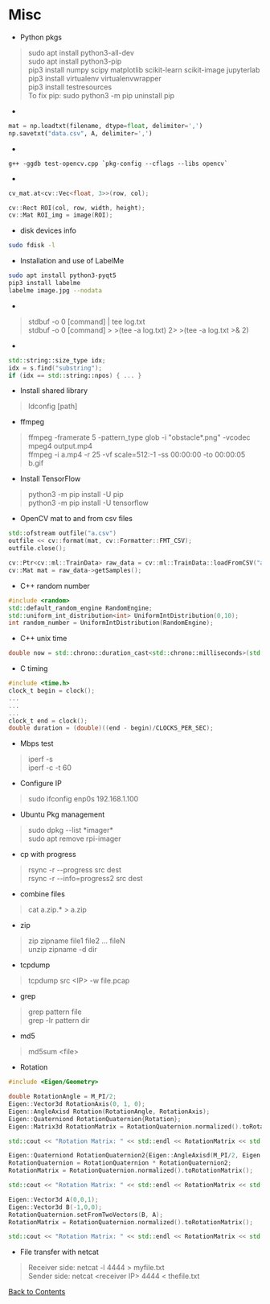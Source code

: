 # Misc



* Python pkgs
> sudo apt install python3-all-dev\
> sudo apt install python3-pip\
> pip3 install numpy scipy matplotlib scikit-learn scikit-image jupyterlab\
> pip3 install virtualenv virtualenvwrapper\
> pip3 install testresources\
> To fix pip: sudo python3 -m pip uninstall pip


* 
```python
mat = np.loadtxt(filename, dtype=float, delimiter=',')
np.savetxt("data.csv", A, delimiter=',')
```

* 
```
g++ -ggdb test-opencv.cpp `pkg-config --cflags --libs opencv`
```

* 
```C++
cv_mat.at<cv::Vec<float, 3>>(row, col);

cv::Rect ROI(col, row, width, height);
cv::Mat ROI_img = image(ROI);
```

* disk devices info
```bash
sudo fdisk -l
```

* Installation and use of LabelMe
```bash
sudo apt install python3-pyqt5
pip3 install labelme
labelme image.jpg --nodata
```

* 
> stdbuf -o 0 [command] | tee log.txt\
> stdbuf -o 0 [command] >  >(tee -a log.txt) 2>  >(tee -a log.txt >& 2)

* 
```C++
std::string::size_type idx;
idx = s.find("substring");
if (idx == std::string::npos) { ... }
```


* Install shared library
> ldconfig [path]

* ffmpeg
> ffmpeg -framerate 5 -pattern_type glob -i "obstacle*.png" -vcodec mpeg4 output.mp4\
> ffmpeg -i a.mp4 -r 25 -vf scale=512:-1 -ss 00:00:00 -to 00:00:05 b.gif

* Install TensorFlow
> python3 -m pip install -U pip\
> python3 -m pip install -U tensorflow

* OpenCV mat to and from csv files
```C++
std::ofstream outfile("a.csv")
outfile << cv::format(mat, cv::Formatter::FMT_CSV);
outfile.close();
```
```C++
cv::Ptr<cv::ml::TrainData> raw_data = cv::ml::TrainData::loadFromCSV("a.csv", 0, -2, 0);
cv::Mat mat = raw_data->getSamples();
```

* C++ random number
```C++
#include <random>
std::default_random_engine RandomEngine;
std::uniform_int_distribution<int> UniformIntDistribution(0,10);
int random_number = UniformIntDistribution(RandomEngine);
```

* C++ unix time
```C++
double now = std::chrono::duration_cast<std::chrono::milliseconds>(std::chrono::system_clock::now().time_since_epoch()).count()/1000.0;
```

* C timing
```C
#include <time.h>
clock_t begin = clock();
...
...
...
clock_t end = clock();
double duration = (double)((end - begin)/CLOCKS_PER_SEC);
```


* Mbps test
> iperf -s\
> iperf -c <IP> -t 60

* Configure IP
> sudo ifconfig enp0s 192.168.1.100

* Ubuntu Pkg management
> sudo dpkg --list \*imager\*\
> sudo apt remove rpi-imager

* cp with progress
> rsync -r --progress src dest\
> rsync -r --info=progress2 src dest

* combine files
> cat a.zip.* > a.zip

* zip
> zip zipname file1 file2 ... fileN\
> unzip zipname -d dir

* tcpdump
> tcpdump src \<IP> -w file.pcap
  
* grep
> grep pattern file\
> grep -lr pattern dir

* md5
> md5sum \<file>

* Rotation
```C++
#include <Eigen/Geometry>

double RotationAngle = M_PI/2;
Eigen::Vector3d RotationAxis(0, 1, 0);
Eigen::AngleAxisd Rotation(RotationAngle, RotationAxis);
Eigen::Quaterniond RotationQuaternion{Rotation};
Eigen::Matrix3d RotationMatrix = RotationQuaternion.normalized().toRotationMatrix();

std::cout << "Rotation Matrix: " << std::endl << RotationMatrix << std::endl;

Eigen::Quaterniond RotationQuaternion2{Eigen::AngleAxisd(M_PI/2, Eigen::Vector3d{1,0,0})};
RotationQuaternion = RotationQuaternion * RotationQuaternion2;
RotationMatrix = RotationQuaternion.normalized().toRotationMatrix();

std::cout << "Rotation Matrix: " << std::endl << RotationMatrix << std::endl;

Eigen::Vector3d A(0,0,1);
Eigen::Vector3d B(-1,0,0);
RotationQuaternion.setFromTwoVectors(B, A);
RotationMatrix = RotationQuaternion.normalized().toRotationMatrix();

std::cout << "Rotation Matrix: " << std::endl << RotationMatrix << std::endl;
```
  
* File transfer with netcat
> Receiver side: netcat -l 4444 > myfile.txt\
> Sender side: netcat \<receiver IP> 4444 < thefile.txt

[Back to Contents](../README.md)
